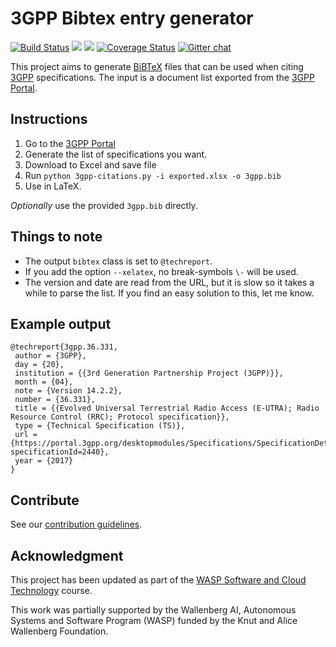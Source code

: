# 3GPP Bibtex entry generator

[![Build Status](https://travis-ci.org/martisak/3gpp-citations.svg?branch=master)](https://travis-ci.org/martisak/3gpp-citations) ![](https://img.shields.io/github/issues-raw/martisak/3gpp-citations.svg?style=flat) ![](https://img.shields.io/github/license/martisak/3gpp-citations.svg?style=flat) [![Coverage Status](https://coveralls.io/repos/github/martisak/3gpp-citations/badge.svg?branch=master)](https://coveralls.io/github/martisak/3gpp-citations?branch=master) [![Gitter chat](https://badges.gitter.im/martisak/3gpp-citations.png)](https://gitter.im/3gpp-citations/community "Gitter chat")

This project aims to generate [BiBTeX](http://www.bibtex.org/) files that
can be used when citing [3GPP](3gpp.org) specifications. The input is a document list exported from the [3GPP Portal](https://portal.3gpp.org/).

## Instructions

1. Go to the [3GPP Portal](https://portal.3gpp.org/#55936-specifications)
2. Generate the list of specifications you want.
3. Download to Excel and save file
4. Run `python 3gpp-citations.py -i exported.xlsx -o 3gpp.bib`
5. Use in LaTeX.

*Optionally* use the provided `3gpp.bib` directly.

## Things to note

* The output `bibtex` class is set to `@techreport`.
* If you add the option `--xelatex`, no break-symbols `\-` will be used.
* The version and date are read from the URL, but it is slow so it takes a while to parse the list. If you find an easy solution to this, let me know.

## Example output

~~~
@techreport{3gpp.36.331,
 author = {3GPP},
 day = {20},
 institution = {{3rd Generation Partnership Project (3GPP)}},
 month = {04},
 note = {Version 14.2.2},
 number = {36.331},
 title = {{Evolved Universal Terrestrial Radio Access (E-UTRA); Radio Resource Control (RRC); Protocol specification}},
 type = {Technical Specification (TS)},
 url = {https://portal.3gpp.org/desktopmodules/Specifications/SpecificationDetails.aspx?specificationId=2440},
 year = {2017}
}
~~~

## Contribute

See our [contribution guidelines](CONTRIBUTING.md).

## Acknowledgment

This project has been updated as part of the [WASP Software and Cloud Technology](http://wasp-sweden.org/graduate-school/courses/software-and-cloud-technology-spring-2019/) course.

This work was partially supported by the Wallenberg AI, Autonomous Systems and Software Program (WASP) funded by the Knut and Alice Wallenberg Foundation.
